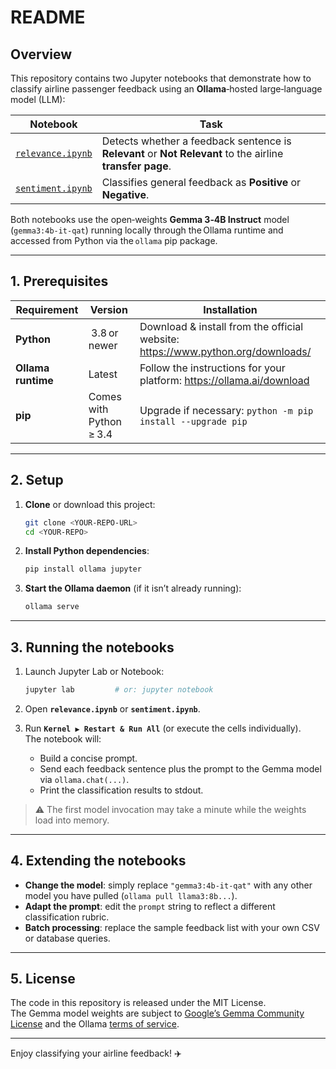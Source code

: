 # README

## Overview

This repository contains two Jupyter notebooks that demonstrate how to classify airline passenger feedback using an **Ollama**‑hosted large‑language model (LLM):

| Notebook | Task |
|----------|------|
| [`relevance.ipynb`](https://github.com/aacudad/flight_analysis/blob/main/relevance.ipynb) | Detects whether a feedback sentence is **Relevant** or **Not Relevant** to the airline **transfer page**. |
| [`sentiment.ipynb`](https://github.com/aacudad/flight_analysis/blob/main/sentiment.ipynb) | Classifies general feedback as **Positive** or **Negative**. |

Both notebooks use the open‑weights **Gemma 3‑4B Instruct** model (`gemma3:4b-it-qat`) running locally through the Ollama runtime and accessed from Python via the `ollama` pip package.

---

## 1. Prerequisites

| Requirement | Version | Installation |
|-------------|---------|--------------|
| **Python**  | 3.8 or newer | Download & install from the official website: <https://www.python.org/downloads/> |
| **Ollama runtime** | Latest | Follow the instructions for your platform: <https://ollama.ai/download> |
| **pip** | Comes with Python ≥ 3.4 | Upgrade if necessary: `python -m pip install --upgrade pip` |

---

## 2. Setup

1. **Clone** or download this project:

   ```bash
   git clone <YOUR-REPO-URL>
   cd <YOUR-REPO>
   ```

2. **Install Python dependencies**:

   ```bash
   pip install ollama jupyter
   ```

3. **Start the Ollama daemon** (if it isn’t already running):

   ```bash
   ollama serve
   ```

---

## 3. Running the notebooks

1. Launch Jupyter Lab or Notebook:

   ```bash
   jupyter lab         # or: jupyter notebook
   ```

2. Open **`relevance.ipynb`** or **`sentiment.ipynb`**.

3. Run **`Kernel ▶ Restart & Run All`** (or execute the cells individually).  
   The notebook will:
   - Build a concise prompt.  
   - Send each feedback sentence plus the prompt to the Gemma model via `ollama.chat(...)`.  
   - Print the classification results to stdout.

> ⚠️ The first model invocation may take a minute while the weights load into memory.

---



## 4. Extending the notebooks

- **Change the model**: simply replace `"gemma3:4b-it-qat"` with any other model you have pulled (`ollama pull llama3:8b...`).
- **Adapt the prompt**: edit the `prompt` string to reflect a different classification rubric.
- **Batch processing**: replace the sample feedback list with your own CSV or database queries.

---

## 5. License

The code in this repository is released under the MIT License.  
The Gemma model weights are subject to [Google’s Gemma Community License](https://ai.google.dev/gemma) and the Ollama [terms of service](https://ollama.ai/tos).

---

Enjoy classifying your airline feedback! ✈️
